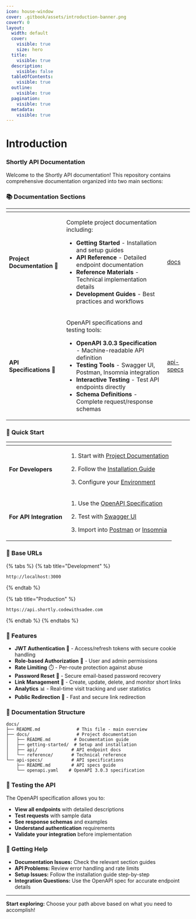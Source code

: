 ```yaml
---
icon: house-window
cover: .gitbook/assets/introduction-banner.png
coverY: 0
layout:
  width: default
  cover:
    visible: true
    size: hero
  title:
    visible: true
  description:
    visible: false
  tableOfContents:
    visible: true
  outline:
    visible: true
  pagination:
    visible: true
  metadata:
    visible: true
---
```


# Introduction

### Shortly API Documentation

Welcome to the Shortly API documentation! This repository contains comprehensive documentation organized into two main sections:

### 📚 Documentation Sections

<table data-card-size="large" data-view="cards" data-full-width="false"><thead><tr><th></th><th></th><th data-hidden data-card-target data-type="content-ref"></th></tr></thead><tbody><tr><td><h4>Project Documentation 📖</h4></td><td><p>Complete project documentation including:</p><ul><li><strong>Getting Started</strong> - Installation and setup guides</li><li><strong>API Reference</strong> - Detailed endpoint documentation</li><li><strong>Reference Materials</strong> - Technical implementation details</li><li><strong>Development Guides</strong> - Best practices and workflows</li></ul></td><td><a href="docs/">docs</a></td></tr><tr><td><h4>API Specifications 🚀</h4></td><td><p>OpenAPI specifications and testing tools:</p><ul><li><strong>OpenAPI 3.0.3 Specification</strong> - Machine-readable API definition</li><li><strong>Testing Tools</strong> - Swagger UI, Postman, Insomnia integration</li><li><strong>Interactive Testing</strong> - Test API endpoints directly</li><li><strong>Schema Definitions</strong> - Complete request/response schemas</li></ul></td><td><a href="api-specs/">api-specs</a></td></tr></tbody></table>

### 🎯 Quick Start

<table data-card-size="large" data-view="cards"><thead><tr><th></th><th></th></tr></thead><tbody><tr><td><h4>For Developers</h4></td><td><ol><li>Start with <a href="docs/">Project Documentation</a></li></ol><ol start="2"><li>Follow the <a href="docs/getting-started/installation.md">Installation Guide</a></li></ol><ol start="3"><li>Configure your <a href="docs/getting-started/environment.md">Environment</a></li></ol></td></tr><tr><td><h4>For API Integration</h4></td><td><ol><li>Use the <a href="api-specs/openapi.yaml">OpenAPI Specification</a></li></ol><ol start="2"><li>Test with <a href="https://editor.swagger.io/">Swagger UI</a></li></ol><ol start="3"><li>Import into <a href="https://www.postman.com/">Postman</a> or <a href="https://insomnia.rest/">Insomnia</a></li></ol></td></tr></tbody></table>

### 🔗 Base URLs

{% tabs %}
{% tab title="Development" %}
```url
http://localhost:3000
```
{% endtab %}

{% tab title="Production" %}
```url
https://api.shortly.codewithsadee.com
```
{% endtab %}
{% endtabs %}

### 🚀 Features

* **JWT Authentication** 🔐 - Access/refresh tokens with secure cookie handling
* **Role-based Authorization** 👥 - User and admin permissions
* **Rate Limiting** ⏱️ - Per-route protection against abuse
* **Password Reset** 📧 - Secure email-based password recovery
* **Link Management** 🔗 - Create, update, delete, and monitor short links
* **Analytics** 📊 - Real-time visit tracking and user statistics
* **Public Redirection** 🔄 - Fast and secure link redirection

### 📖 Documentation Structure

```
docs/
├── README.md              # This file - main overview
├── docs/                  # Project documentation
│   ├── README.md         # Documentation guide
│   ├── getting-started/  # Setup and installation
│   ├── api/             # API endpoint docs
│   └── reference/       # Technical reference
└── api-specs/           # API specifications
    ├── README.md        # API specs guide
    └── openapi.yaml    # OpenAPI 3.0.3 specification
```

### 🧪 Testing the API

The OpenAPI specification allows you to:

* **View all endpoints** with detailed descriptions
* **Test requests** with sample data
* **See response schemas** and examples
* **Understand authentication** requirements
* **Validate your integration** before implementation

### 🔧 Getting Help

* **Documentation Issues:** Check the relevant section guides
* **API Problems:** Review error handling and rate limits
* **Setup Issues:** Follow the installation guide step-by-step
* **Integration Questions:** Use the OpenAPI spec for accurate endpoint details

***

**Start exploring:** Choose your path above based on what you need to accomplish!
